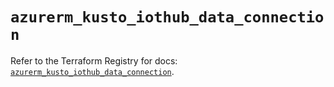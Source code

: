 # `azurerm_kusto_iothub_data_connection`

Refer to the Terraform Registry for docs: [`azurerm_kusto_iothub_data_connection`](https://registry.terraform.io/providers/hashicorp/azurerm/3.101.0/docs/resources/kusto_iothub_data_connection).
